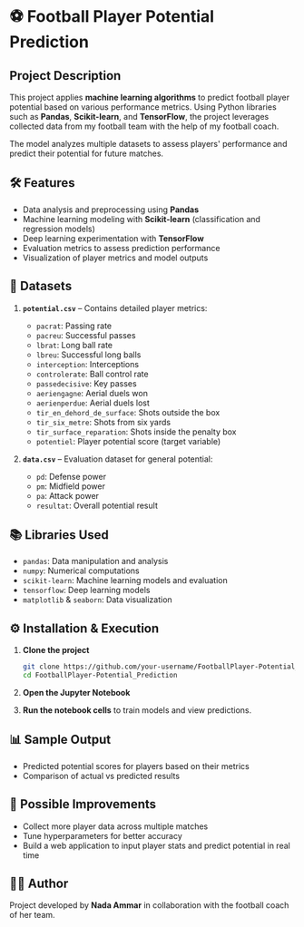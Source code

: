 # ⚽ Football Player Potential Prediction

##  Project Description

This project applies **machine learning algorithms** to predict football player potential based on various performance metrics. Using Python libraries such as **Pandas**, **Scikit-learn**, and **TensorFlow**, the project leverages collected data from my football team with the help of my football coach.

The model analyzes multiple datasets to assess players' performance and predict their potential for future matches.

## 🛠️ Features

* Data analysis and preprocessing using **Pandas**
* Machine learning modeling with **Scikit-learn** (classification and regression models)
* Deep learning experimentation with **TensorFlow**
* Evaluation metrics to assess prediction performance
* Visualization of player metrics and model outputs

## 📂 Datasets

1. **`potential.csv`** – Contains detailed player metrics:

   * `pacrat`: Passing rate
   * `pacreu`: Successful passes
   * `lbrat`: Long ball rate
   * `lbreu`: Successful long balls
   * `interception`: Interceptions
   * `controlerate`: Ball control rate
   * `passedecisive`: Key passes
   * `aeriengagne`: Aerial duels won
   * `aerienperdue`: Aerial duels lost
   * `tir_en_dehord_de_surface`: Shots outside the box
   * `tir_six_metre`: Shots from six yards
   * `tir_surface_reparation`: Shots inside the penalty box
   * `potentiel`: Player potential score (target variable)

2. **`data.csv`** – Evaluation dataset for general potential:

   * `pd`: Defense power
   * `pm`: Midfield power
   * `pa`: Attack power
   * `resultat`: Overall potential result

## 📚 Libraries Used

* `pandas`: Data manipulation and analysis
* `numpy`: Numerical computations
* `scikit-learn`: Machine learning models and evaluation
* `tensorflow`: Deep learning models
* `matplotlib` & `seaborn`: Data visualization

## ⚙️ Installation & Execution

1. **Clone the project**

   ```bash
   git clone https://github.com/your-username/FootballPlayer-Potential_Prediction.git
   cd FootballPlayer-Potential_Prediction
   ```

2. **Open the Jupyter Notebook**

3. **Run the notebook cells** to train models and view predictions.

## 📊 Sample Output

* Predicted potential scores for players based on their metrics
* Comparison of actual vs predicted results

## 🚀 Possible Improvements

* Collect more player data across multiple matches
* Tune hyperparameters for better accuracy
* Build a web application to input player stats and predict potential in real time

## 👨‍💻 Author

Project developed by **Nada Ammar** in collaboration with the football coach of her team.
